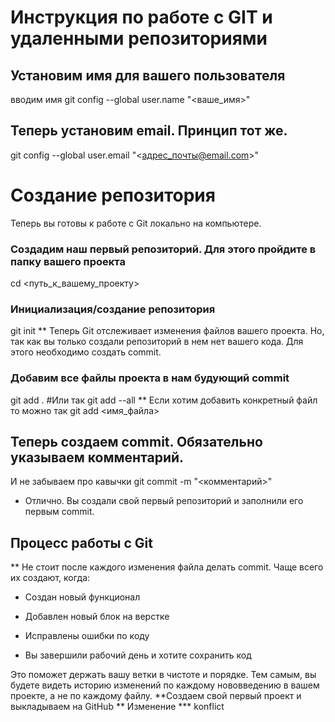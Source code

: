 #  Инструкция по работе с GIT и удаленными репозиториями

## Установим имя для вашего пользователя
 вводим  имя git config --global user.name "<ваше_имя>"

## Теперь установим email. Принцип тот же.
git config --global user.email "<адрес_почты@email.com>"

# Создание репозитория
Теперь вы готовы к работе с Git локально на компьютере.
### Создадим наш первый репозиторий. Для этого пройдите в папку вашего проекта
cd <путь_к_вашему_проекту>
### Инициализация/создание репозитория 
git init
** Теперь Git отслеживает изменения файлов вашего проекта. Но, так как вы только создали репозиторий в нем нет вашего кода. Для этого необходимо создать commit.
### Добавим все файлы проекта в нам будующий commit
git add .
#Или так
git add --all
** Если хотим добавить конкретный файл то можно так
git add <имя_файла> 
## Теперь создаем commit. Обязательно указываем комментарий.
И не забываем про кавычки
git commit -m "<комментарий>"
* Отлично. Вы создали свой первый репозиторий и заполнили его первым commit.
## Процесс работы с Git
** Не стоит после каждого изменения файла делать commit. Чаще всего их создают, когда:

* Создан новый функционал

* Добавлен новый блок на верстке

* Исправлены ошибки по коду

* Вы завершили рабочий день и хотите сохранить код

Это поможет держать вашу ветки в чистоте и порядке. Тем самым, вы будете видеть историю изменений по каждому нововведению в вашем проекте, а не по каждому файлу.
**Создаем свой первый проект и выкладываем на GitHub
** Изменение 
*** konflict